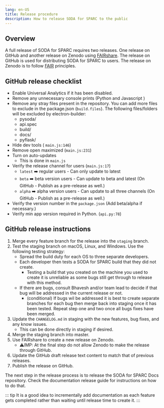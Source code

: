 ```yaml
---
lang: en-US
title: Release procedure
description: How to release SODA for SPARC to the public
---
```


## Overview

A full release of SODA for SPARC requires two releases. One release on GitHub and another release on Zenodo using [FAIRshare](https://GitHub.com/fairdataihub/FAIRshare). The release on GitHub is used for distributing SODA for SPARC to users. The release on Zenodo is to follow [FAIR](https://www.go-fair.org/fair-principles/) principles.

## GitHub release checklist

- Enable Universal Analytics if it has been disabled.
- Remove any unnecessary console prints (Python and Javascript )
- Remove any stray files present in the repository. You can add more files to exclude in the package.json (`build.files`). The following files/folders will be excluded by electron-builder:
  - pysoda/
  - api.spec
  - build/
  - docs/
  - pyflask/
- Hide dev tools ( `main.js:146`)
- Remove open maximized (`main.js:231`)
- Turn on auto-updates
  - This is done in `main.js`
- Verify the release channel for users (`main.js:17`)
  - `latest` ➡️ regular users - Can only update to latest
  - `beta` ➡️ beta version users - Can update to beta and latest (On GitHub - Publish as a pre-release as well.)
  - `alpha` ➡️ alpha version users - Can update to all three channels (On GitHub - Publish as a pre-release as well.)
- Verify the version number in the `package.json` (Add beta/alpha if necessary.)
- Verify min app version required in Python. (`api.py:78`)

## GitHub release instructions

1. Merge every feature branch for the release into the `staging` branch.
2. Test the staging branch on macOS, Linux, and Windows. Use the following testing strategy:
   - Spread the build duty for each OS to three separate developers.
   - Each developer then tests a SODA for SPARC build that they did not create.
     - Testing a build that you created on the machine you used to create it is unreliable as some bugs still get through to release with this method.
   - If there are bugs, consult Bhavesh and/or team lead to decide if that bug will be addressed in the current release or not.
     - (conditional) If bugs wil be addressed it is best to create separate branches for each bug then merge back into staging once it has been tested. Repeat step one and two once all bugs fixes have been merged.
3. Update the `CHANGELOG.md` in staging with the new features, bug fixes, and any know issues.
   - This can be done directly in staging if desired.
4. Merge the staging branch into master.
5. Use FAIRshare to create a new release on Zenodo.
   - ⚠️IMP: At the final step do not allow Zenodo to make the release through GitHub.
6. Update the GitHub draft release text content to match that of previous releases.
7. Publish the release on GitHub.

The next step in the release process is to release the SODA for SPARC Docs repository. Check the documentation release guide for instructions on how to do that.

::: tip
It is a good idea to incrementally add documentation as each feature gets completed rather than waiting until release time to create it.
:::
